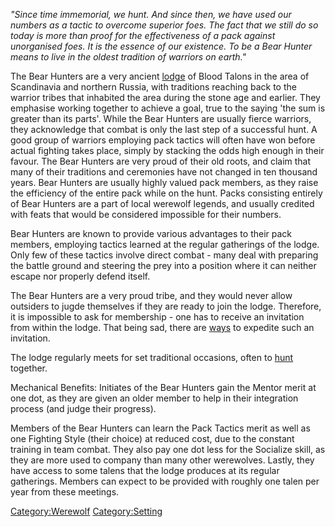 *"Since time immemorial, we hunt. And since then, we have used our
numbers as a tactic to overcome superior foes. The fact that we still do
so today is more than proof for the effectiveness of a pack against
unorganised foes. It is the essence of our existence. To be a Bear
Hunter means to live in the oldest tradition of warriors on earth."*

The Bear Hunters are a very ancient [lodge](lodge "wikilink") of Blood
Talons in the area of Scandinavia and northern Russia, with traditions
reaching back to the warrior tribes that inhabited the area during the
stone age and earlier. They emphasise working together to achieve a
goal, true to the saying 'the sum is greater than its parts'. While the
Bear Hunters are usually fierce warriors, they acknowledge that combat
is only the last step of a successful hunt. A good group of warriors
employing pack tactics will often have won before actual fighting takes
place, simply by stacking the odds high enough in their favour. The Bear
Hunters are very proud of their old roots, and claim that many of their
traditions and ceremonies have not changed in ten thousand years. Bear
Hunters are usually highly valued pack members, as they raise the
efficiency of the entire pack while on the hunt. Packs consisting
entirely of Bear Hunters are a part of local werewolf legends, and
usually credited with feats that would be considered impossible for
their numbers.

Bear Hunters are known to provide various advantages to their pack
members, employing tactics learned at the regular gatherings of the
lodge. Only few of these tactics involve direct combat - many deal with
preparing the battle ground and steering the prey into a position where
it can neither escape nor properly defend itself.

The Bear Hunters are a very proud tribe, and they would never allow
outsiders to jugde themselves if they are ready to join the lodge.
Therefore, it is impossible to ask for membership - one has to receive
an invitation from within the lodge. That being sad, there are
[ways](Lodge_Initiations#Grigor's_Lodge_Initiation "wikilink") to
expedite such an invitation.

The lodge regularly meets for set traditional occasions, often to
[hunt](The_hunt_at_Autumn_Equinox "wikilink") together.

Mechanical Benefits: Initiates of the Bear Hunters gain the Mentor merit
at one dot, as they are given an older member to help in their
integration process (and judge their progress).

Members of the Bear Hunters can learn the Pack Tactics merit as well as
one Fighting Style (their choice) at reduced cost, due to the constant
training in team combat. They also pay one dot less for the Socialize
skill, as they are more used to company than many other werewolves.
Lastly, they have access to some talens that the lodge produces at its
regular gatherings. Members can expect to be provided with roughly one
talen per year from these meetings.

[Category:Werewolf](Category:Werewolf "wikilink")
[Category:Setting](Category:Setting "wikilink")